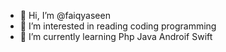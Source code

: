 - 👋 Hi, I’m @faiqyaseen
- 👀 I’m interested in reading coding programming
- 🌱 I’m currently learning Php Java Androif Swift



